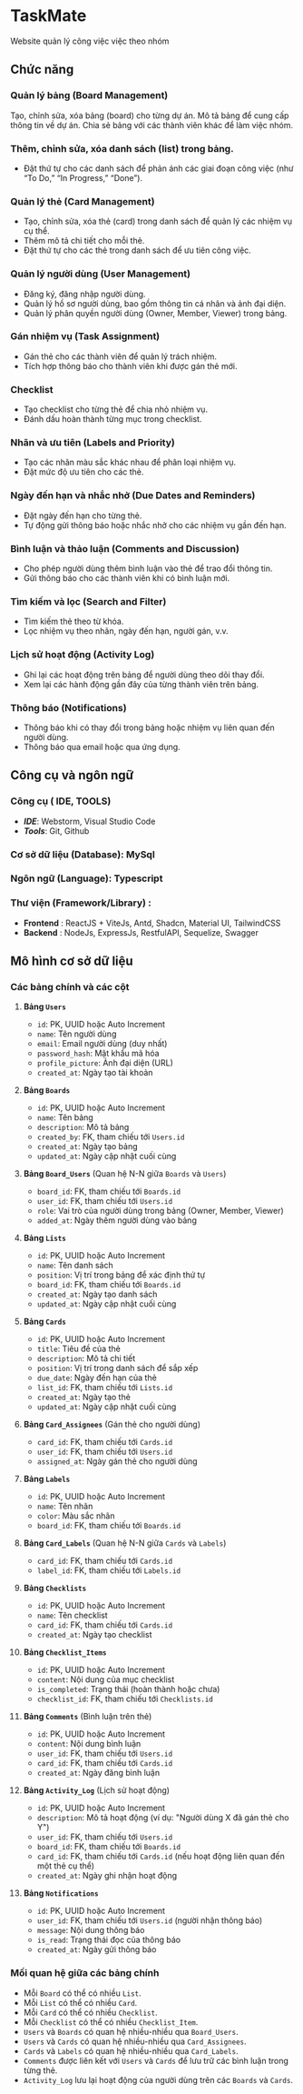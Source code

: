 # TaskMate
Website quản lý công việc việc theo nhóm

## Chức năng
### Quản lý bảng (Board Management)
Tạo, chỉnh sửa, xóa bảng (board) cho từng dự án.
Mô tả bảng để cung cấp thông tin về dự án.
Chia sẻ bảng với các thành viên khác để làm việc nhóm.

### Thêm, chỉnh sửa, xóa danh sách (list) trong bảng.
- Đặt thứ tự cho các danh sách để phản ánh các giai đoạn công việc (như “To Do,” “In Progress,” “Done”).

### Quản lý thẻ (Card Management)
- Tạo, chỉnh sửa, xóa thẻ (card) trong danh sách để quản lý các nhiệm vụ cụ thể.
- Thêm mô tả chi tiết cho mỗi thẻ.
- Đặt thứ tự cho các thẻ trong danh sách để ưu tiên công việc.

### Quản lý người dùng (User Management)
- Đăng ký, đăng nhập người dùng.
- Quản lý hồ sơ người dùng, bao gồm thông tin cá nhân và ảnh đại diện.
- Quản lý phân quyền người dùng (Owner, Member, Viewer) trong bảng.

### Gán nhiệm vụ (Task Assignment)
- Gán thẻ cho các thành viên để quản lý trách nhiệm.
- Tích hợp thông báo cho thành viên khi được gán thẻ mới.

### Checklist
- Tạo checklist cho từng thẻ để chia nhỏ nhiệm vụ.
- Đánh dấu hoàn thành từng mục trong checklist.

### Nhãn và ưu tiên (Labels and Priority)
- Tạo các nhãn màu sắc khác nhau để phân loại nhiệm vụ.
- Đặt mức độ ưu tiên cho các thẻ.

### Ngày đến hạn và nhắc nhở (Due Dates and Reminders)
- Đặt ngày đến hạn cho từng thẻ.
- Tự động gửi thông báo hoặc nhắc nhở cho các nhiệm vụ gần đến hạn.

### Bình luận và thảo luận (Comments and Discussion)
- Cho phép người dùng thêm bình luận vào thẻ để trao đổi thông tin.
- Gửi thông báo cho các thành viên khi có bình luận mới.

### Tìm kiếm và lọc (Search and Filter)
- Tìm kiếm thẻ theo từ khóa.
- Lọc nhiệm vụ theo nhãn, ngày đến hạn, người gán, v.v.

### Lịch sử hoạt động (Activity Log)
- Ghi lại các hoạt động trên bảng để người dùng theo dõi thay đổi.
- Xem lại các hành động gần đây của từng thành viên trên bảng.

### Thông báo (Notifications)
- Thông báo khi có thay đổi trong bảng hoặc nhiệm vụ liên quan đến người dùng.
- Thông báo qua email hoặc qua ứng dụng.

## Công cụ và ngôn ngữ
### Công cụ ( IDE, TOOLS)
- **_IDE_**: Webstorm, Visual Studio Code
- **_Tools_**: Git, Github
### Cơ sở dữ liệu (Database): MySql
### Ngôn ngữ (Language): Typescript
### Thư viện (Framework/Library) :
- **Frontend** : ReactJS + ViteJs, Antd, Shadcn, Material UI, TailwindCSS
- **Backend** : NodeJs, ExpressJs, RestfulAPI, Sequelize, Swagger

## Mô hình cơ sở dữ liệu
### Các bảng chính và các cột

1. **Bảng `Users`**
   - `id`: PK, UUID hoặc Auto Increment
   - `name`: Tên người dùng
   - `email`: Email người dùng (duy nhất)
   - `password_hash`: Mật khẩu mã hóa
   - `profile_picture`: Ảnh đại diện (URL)
   - `created_at`: Ngày tạo tài khoản

2. **Bảng `Boards`**
   - `id`: PK, UUID hoặc Auto Increment
   - `name`: Tên bảng
   - `description`: Mô tả bảng
   - `created_by`: FK, tham chiếu tới `Users.id`
   - `created_at`: Ngày tạo bảng
   - `updated_at`: Ngày cập nhật cuối cùng

3. **Bảng `Board_Users`** (Quan hệ N-N giữa `Boards` và `Users`)
   - `board_id`: FK, tham chiếu tới `Boards.id`
   - `user_id`: FK, tham chiếu tới `Users.id`
   - `role`: Vai trò của người dùng trong bảng (Owner, Member, Viewer)
   - `added_at`: Ngày thêm người dùng vào bảng

4. **Bảng `Lists`**
   - `id`: PK, UUID hoặc Auto Increment
   - `name`: Tên danh sách
   - `position`: Vị trí trong bảng để xác định thứ tự
   - `board_id`: FK, tham chiếu tới `Boards.id`
   - `created_at`: Ngày tạo danh sách
   - `updated_at`: Ngày cập nhật cuối cùng

5. **Bảng `Cards`**
   - `id`: PK, UUID hoặc Auto Increment
   - `title`: Tiêu đề của thẻ
   - `description`: Mô tả chi tiết
   - `position`: Vị trí trong danh sách để sắp xếp
   - `due_date`: Ngày đến hạn của thẻ
   - `list_id`: FK, tham chiếu tới `Lists.id`
   - `created_at`: Ngày tạo thẻ
   - `updated_at`: Ngày cập nhật cuối cùng

6. **Bảng `Card_Assignees`** (Gán thẻ cho người dùng)
   - `card_id`: FK, tham chiếu tới `Cards.id`
   - `user_id`: FK, tham chiếu tới `Users.id`
   - `assigned_at`: Ngày gán thẻ cho người dùng

7. **Bảng `Labels`**
   - `id`: PK, UUID hoặc Auto Increment
   - `name`: Tên nhãn
   - `color`: Màu sắc nhãn
   - `board_id`: FK, tham chiếu tới `Boards.id`

8. **Bảng `Card_Labels`** (Quan hệ N-N giữa `Cards` và `Labels`)
   - `card_id`: FK, tham chiếu tới `Cards.id`
   - `label_id`: FK, tham chiếu tới `Labels.id`

9. **Bảng `Checklists`**
   - `id`: PK, UUID hoặc Auto Increment
   - `name`: Tên checklist
   - `card_id`: FK, tham chiếu tới `Cards.id`
   - `created_at`: Ngày tạo checklist

10. **Bảng `Checklist_Items`**
    - `id`: PK, UUID hoặc Auto Increment
    - `content`: Nội dung của mục checklist
    - `is_completed`: Trạng thái (hoàn thành hoặc chưa)
    - `checklist_id`: FK, tham chiếu tới `Checklists.id`

11. **Bảng `Comments`** (Bình luận trên thẻ)
    - `id`: PK, UUID hoặc Auto Increment
    - `content`: Nội dung bình luận
    - `user_id`: FK, tham chiếu tới `Users.id`
    - `card_id`: FK, tham chiếu tới `Cards.id`
    - `created_at`: Ngày đăng bình luận

12. **Bảng `Activity_Log`** (Lịch sử hoạt động)
    - `id`: PK, UUID hoặc Auto Increment
    - `description`: Mô tả hoạt động (ví dụ: "Người dùng X đã gán thẻ cho Y")
    - `user_id`: FK, tham chiếu tới `Users.id`
    - `board_id`: FK, tham chiếu tới `Boards.id`
    - `card_id`: FK, tham chiếu tới `Cards.id` (nếu hoạt động liên quan đến một thẻ cụ thể)
    - `created_at`: Ngày ghi nhận hoạt động

13. **Bảng `Notifications`**
    - `id`: PK, UUID hoặc Auto Increment
    - `user_id`: FK, tham chiếu tới `Users.id` (người nhận thông báo)
    - `message`: Nội dung thông báo
    - `is_read`: Trạng thái đọc của thông báo
    - `created_at`: Ngày gửi thông báo

### Mối quan hệ giữa các bảng chính

- Mỗi `Board` có thể có nhiều `List`.
- Mỗi `List` có thể có nhiều `Card`.
- Mỗi `Card` có thể có nhiều `Checklist`.
- Mỗi `Checklist` có thể có nhiều `Checklist_Item`.
- `Users` và `Boards` có quan hệ nhiều-nhiều qua `Board_Users`.
- `Users` và `Cards` có quan hệ nhiều-nhiều qua `Card_Assignees`.
- `Cards` và `Labels` có quan hệ nhiều-nhiều qua `Card_Labels`.
- `Comments` được liên kết với `Users` và `Cards` để lưu trữ các bình luận trong từng thẻ.
- `Activity_Log` lưu lại hoạt động của người dùng trên các `Boards` và `Cards`.

